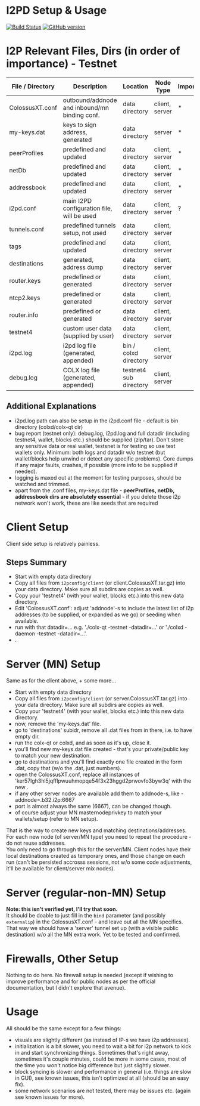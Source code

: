 I2PD Setup & Usage
=====================================

[![Build Status](https://travis-ci.org/COLX-Project/COLX.svg?branch=i2pd)](https://travis-ci.org/COLX-Project/COLX) [![GitHub version](https://badge.fury.io/gh/COLX-Project%2FCOLX.svg)](https://badge.fury.io/gh/COLX-Project%2FCOLX)



# I2P Relevant Files, Dirs (in order of importance) - Testnet

File / Directory | Description | Location | Node Type | Importance | Dir
------------ | ------------- | ------------- | ------------- | ------------- | -------------
ColossusXT.conf | outbound/addnode and inbound/mn binding conf. | data directory | client, server | * |
my-keys.dat | keys to sign address, generated | data directory | server | * |
peerProfiles | predefined and updated | data directory | client, server | * | yes
netDb | predefined and updated | data directory | client, server | * | yes
addressbook | predefined and updated | data directory | client, server | * | yes
i2pd.conf | main I2PD configuration file, will be used | data directory | client, server | ? |
tunnels.conf | predefined tunnels setup, not used | data directory | client, server |  | 
tags | predefined and updated | data directory | client, server |  | yes
destinations | generated, address dump | data directory | client, server |  | yes
router.keys | predefined or generated | data directory | client, server |  | 
ntcp2.keys | predefined or generated | data directory | client, server |  | 
router.info | predefined or generated | data directory | client, server |  | 
testnet4 | custom user data (supplied by user) | data directory | client, server | | yes
i2pd.log | i2pd log file (generated, appended) | bin / colxd directory | client, server | | 
debug.log | COLX log file (generated, appended) | testnet4 sub directory | client, server | | 
  
## Additional Explanations     
- i2pd.log path can also be setup in the i2pd.conf file - default is bin directory (colxd/colx-qt dir)
- bug report (testnet only): debug.log, i2pd.log and full datadir (including testnet4, wallet, blocks etc.) should be supplied (zip/tar). Don't store any sensitive data or real wallet, testsnet is for testing so use test wallets only. Minimum: both logs and datadir w/o testnet (but wallet/blocks help unwind or detect any specific problems). Core dumps if any major faults, crashes, if possible (more info to be supplied if needed).    
- logging is maxed out at the moment for testing purposes, should be watched and trimmed.  
- apart from the .conf files, my-keys.dat file - **peerProfiles, netDb, addressbook dirs are absolutely essential** - if you delete those i2p network won't work, these are like seeds that are required


# Client Setup

Client side setup is relatively painless.  

## Steps Summary
- Start with empty data directory
- Copy all files from `i2pconfig/client` (or client.ColossusXT.tar.gz) into your data directory. Make sure all subdirs are copies as well. 
- Copy your 'testnet4' (with your wallet, blocks etc.) into this new data directory.  
- Edit 'ColossusXT.conf': adjust 'addnode'-s to include the latest list of i2p addresses (to be supplied, or expanded as we go) or seeding when available.  
- run with that datadir=... e.g. './colx-qt -testnet -datadir=...' or './colxd -daemon -testnet -datadir=...'.  
- .  



# Server (MN) Setup

Same as for the client above, + some more...  
- Start with empty data directory
- Copy all files from `i2pconfig/client` (or server.ColossusXT.tar.gz) into your data directory. Make sure all subdirs are copies as well. 
- Copy your 'testnet4' (with your wallet, blocks etc.) into this new data directory.  
- now, remove the 'my-keys.dat' file.
- go to 'destinations' subidr, remove all .dat files from in there, i.e. to have empty dir.
- run the colx-qt or colxd, and as soon as it's up, close it.
- you'll find new my-keys.dat file created - that's your private/public key to match your new destination.
- go to destinations and you'll find exactly one file created in the form <hash>.dat, copy that <hash> (w/o the .dat, just numbers).
- open the ColossusXT.conf, replace all instances of 'ker57lgh3hl5jqfflpwuuhmopqe54f3x23hggd2prwovfo3byw3q' with the new <hash>.
- if any other server nodes are available add them to addnode-s, like - addnode=<other-hash>.b32.i2p:6667
- port is almost always the same (6667), can be changed though.  
- of course adjust your MN masternodeprivkey to match your wallets/setup (refer to MN setup).
  
That is the way to create new keys and matching destinations/addresses. For each new node (of server/MN type) you need to repeat the procedure - do not reuse addresses.  
You only need to go through this for the server/MN. Client nodes have their local destinations craated as temporary ones, and those change on each run (can't be persisted accrosss sessions, not w/o some code adjustments, it'll be available for client/server mix nodes).  


# Server (regular-non-MN) Setup

**Note: this isn't verified yet, I'll try that soon.**  
It should be doable to just fill in the `bind` parameter (and possibly `externalip`) in the ColossusXT.conf - and leave out all the MN specifics. That way we should have a 'server' tunnel set up (with a visible public destination) w/o all the MN extra work. Yet to be tested and confirmed.


# Firewalls, Other Setup  

Nothing to do here. No firewall setup is needed (except if wishing to improve performance and for public nodes as per the official documentation, but I didn't explore that avenue).  


# Usage

All should be the same except for a few things:  
- visuals are slightly different (as instead of IP-s we have i2p addresses).  
- initialization is a bit slower, you need to wait a bit for i2p network to kick in and start synchronizing things. Sometimes that's right away, sometimes it's couple minutes, could be more in some cases, most of the time you won't notice big difference but just slightly slower.
- block syncing is slower and performance in general (i.e. things are slow in GUI), see known issues, this isn't optimized at all (should be an easy fix).  
- some network scenarios are not tested, there may be issues etc. (again see known issues for more). 

